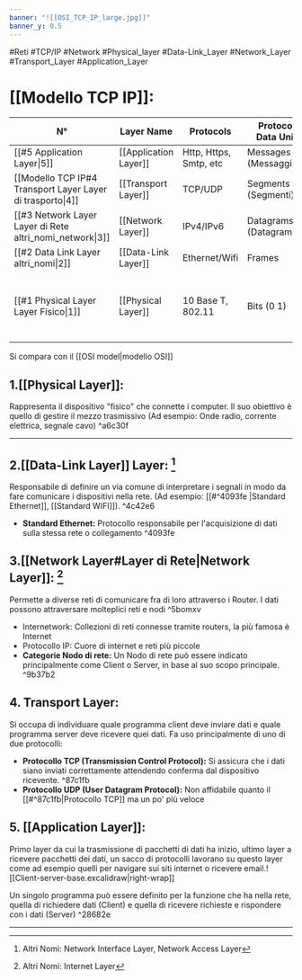 ```yaml
---
banner: "![[OSI_TCP_IP_large.jpg]]"
banner_y: 0.5
---
```


#Reti #TCP/IP #Network #Physical_layer #Data-Link_Layer #Network_Layer #Transport_Layer #Application_Layer 



# [[Modello TCP IP]]:

| N°| Layer Name                    | Protocols             | Protocol Data Unit     | Addressing     | Devices                                      |
| --| ----------------------------- | --------------------- | ---------------------- | -------------- | -------------------------------------------- |
| [[#5 Application Layer\|5]] | [[Application Layer]]             | Http, Https, Smtp, etc| Messages (Messaggi)    | n/a            | Browser, Email Client, etc                   |
| [[Modello TCP IP#4 Transport Layer Layer di trasporto\|4]] | [[Transport Layer]]                     | TCP/UDP               | Segments (Segmenti)    | Port Number :# |                                              |
| [[#3 Network Layer Layer di Rete altri_nomi_network\|3]] | [[Network Layer]]                       | IPv4/IPv6             | Datagrams (Datagrammi) | IP Address     | Routers                                      |
| [[#2 Data Link Layer altri_nomi\|2]] | [[Data-Link Layer]]                     | Ethernet/Wifi         | Frames                 | Mac Adress     | Switch                                       |
| [[#1 Physical Layer Layer Fisico\|1]] | [[Physical Layer]] | 10 Base T, 802.11  | Bits (0 1)             | n/a            | [[Alcuni Dispositivi di Rete#Hub\|Hubs]], Cavi di Rame, Fibra Ottica, Onde Radio |

Si compara con il [[OSI model|modello OSI]]

## 1.[[Physical Layer]]:
Rappresenta il dispositivo "fisico" che connette i computer. Il suo obiettivo è quello di gestire il mezzo trasmissivo (Ad esempio: Onde radio, corrente elettrica, segnale cavo) ^a6c30f

---


## 2.[[Data-Link Layer]] Layer: [^altri_nomi]
Responsabile di definire un via comune di interpretare i segnali in modo da fare comunicare i dispositivi nella rete. (Ad esempio: [[#^4093fe |Standard Ethernet]], [[Standard WIFI]]). ^4c42e6


- **Standard Ethernet:** Protocollo responsabile per l'acquisizione di dati sulla stessa rete o collegamento ^4093fe


## 3.[[Network Layer#Layer di Rete|Network Layer]]: [^altri_nomi_network]
Permette a diverse reti di comunicare fra di loro attraverso i Router. I dati possono attraversare molteplici reti e nodi ^5bomxv

- Internetwork: Collezioni di reti connesse tramite routers, la più famosa è Internet
- Protocollo IP: Cuore di internet e reti più piccole
- **Categorie Nodo di rete:** Un Nodo di rete può essere indicato principalmente come Client o Server, in base al suo scopo principale.  ^9b37b2


## 4. Transport Layer:
Si occupa di individuare quale programma client deve inviare dati e quale programma server deve ricevere quei dati. Fa uso principalmente di uno di due protocolli:
- **Protocollo TCP (Transmission Control Protocol):** Si assicura che i dati siano inviati correttamente attendendo conferma dal dispositivo ricevente. ^87c1fb
- **Protocollo UDP (User Datagram Protocol):** Non affidabile quanto il [[#^87c1fb|Protocollo TCP]] ma un po' più veloce



## 5. [[Application Layer]]:
 Primo layer da cui la trasmissione di pacchetti di dati ha inizio, ultimo layer a ricevere pacchetti dei dati, un sacco di protocolli lavorano su questo layer come ad esempio quelli per navigare sui siti internet o ricevere email.![[Client-server-base.excalidraw|right-wrap]]
 
 Un singolo programma può essere definito per la funzione che ha nella rete, quella di richiedere dati (Client) e quella di ricevere richieste e rispondere con i dati (Server)  ^28682e



---
[^altri_nomi]: Altri Nomi: Network Interface Layer, Network Access Layer
[^altri_nomi_network]: Altri Nomi: Internet Layer